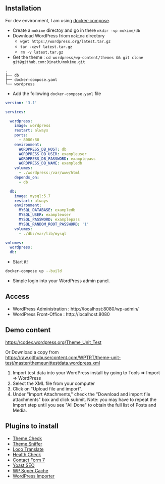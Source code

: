 ## Installation

For dev environment, I am using [docker-compose](https://docs.docker.com/compose/).

* Create a `mokime` directoy and go in there `mkdir -vp mokime/db`
* Download WordPress friom `mokime` directory
  * `wget https://wordpress.org/latest.tar.gz`
  * `tar -xzvf latest.tar.gz`
  * `rm -v latest.tar.gz`
* Get the theme : `cd wordpress/wp-content/themes && git clone git@github.com:Dinath/mokime.git`

```
.
├── db
├── docker-compose.yaml
└── wordpress
```
* Add the following `docker-compose.yaml` file

```yaml
version: '3.1'

services:

  wordpress:
    image: wordpress
    restart: always
    ports:
      - 8080:80
    environment:
      WORDPRESS_DB_HOST: db
      WORDPRESS_DB_USER: exampleuser
      WORDPRESS_DB_PASSWORD: examplepass
      WORDPRESS_DB_NAME: exampledb
    volumes:
      - ./wordpress:/var/www/html
    depends_on:
      - db

  db:
    image: mysql:5.7
    restart: always
    environment:
      MYSQL_DATABASE: exampledb
      MYSQL_USER: exampleuser
      MYSQL_PASSWORD: examplepass
      MYSQL_RANDOM_ROOT_PASSWORD: '1'
    volumes:
      - ./db:/var/lib/mysql

volumes:
  wordpress:
  db:
```

* Start it! 

```sh
docker-compose up --build
```
* Simple login into your WordPress admin panel.

## Access

* WordPress Administration : http://localhost:8080/wp-admin/
* WordPress Front-Office : http://localhost:8080

## Demo content

https://codex.wordpress.org/Theme_Unit_Test

Or Download a copy from https://raw.githubusercontent.com/WPTRT/theme-unit-test/master/themeunittestdata.wordpress.xml

1. Import test data into your WordPress install by going to Tools => Import => WordPress
1. Select the XML file from your computer
1. Click on "Upload file and import".
1. Under "Import Attachments," check the "Download and import file attachments" box and click submit.
   Note: you may have to repeat the Import step until you see "All Done" to obtain the full list of Posts and Media.

## Plugins to install

* [Theme Check](https://fr.wordpress.org/plugins/theme-check/)
* [Theme Sniffer](https://wordpress.org/plugins/theme-sniffer/)
* [Loco Translate](https://fr.wordpress.org/plugins/loco-translate/)
* [Health Check](https://fr.wordpress.org/plugins/health-check/)
* [Contact Form 7](https://fr.wordpress.org/plugins/contact-form-7/)
* [Yoast SEO](https://fr.wordpress.org/plugins/wordpress-seo/)
* [WP Super Cache](https://fr.wordpress.org/plugins/wp-super-cache/)
* [WordPress Importer](https://fr.wordpress.org/plugins/wordpress-importer/)
